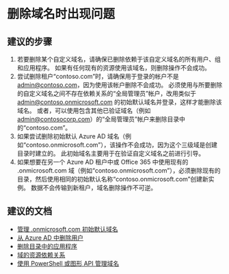 <properties
    pageTitle="Problem deleting a domain name"
    description="Azure Active Directory 自助案例提交"
    service="microsoft.aad"
    resource="Microsoft_AAD_IAM"
    authors="ElizavetaKuzmenko"
    displayOrder=""
    selfHelpType="generic"
    supportTopicIds="32045808"
    resourceTags=""
    productPesIds="14785"
    cloudEnvironments="public"
/>


# <a name="problem-deleting-a-domain-name"></a>删除域名时出现问题 

## <a name="recommended-steps"></a>**建议的步骤**
1.    若要删除某个自定义域名，请确保已删除依赖于该自定义域名的所有用户、组和应用程序。 如果有任何现有的资源使用该域名，则删除操作不会成功。 
2.    尝试删除租户“contoso.com”时，请确保用于登录的帐户不是 admin@contoso.com，因为使用该帐户删除不会成功。 必须使用与所要删除的自定义域名之间不存在依赖关系的“全局管理员”帐户，改用类似于 admin@contoso.onmicrosoft.com 的初始默认域名并登录，这样才能删除该域名。 或者，可以使用包含其他已验证域名（例如 admin@contosocorp.com）的“全局管理员”帐户来删除目录中的“contoso.com”。 
3.    如果尝试删除初始默认 Azure AD 域名（例如“contoso.onmicrosoft.com”），该操作不会成功，因为这个三级域是创建目录时建立的。 此初始域名主要用于在验证自定义域名之前进行引导。
4.    如果想要在另一个 Azure AD 租户中或 Office 365 中使用现有的 .onmicrosoft.com 域（例如“contoso.onmicrosoft.com”），必须删除现有的目录，然后使用相同的初始默认名称“contoso.onmicrosoft.com”创建新实例。 数据不会传输到新租户，域名删除操作不可逆。 


## <a name="recommended-documents"></a>**建议的文档**

* [管理 .onmicrosoft.com 初始默认域名](https://docs.microsoft.com/azure/active-directory/active-directory-add-domain-concepts#initial-and-custom-domain-names) 
* [从 Azure AD 中删除用户]( https://docs.microsoft.com/azure/active-directory/active-directory-users-delete-user-azure-portal) 
* [删除目录中的应用程序](https://docs.microsoft.com/azure/active-directory/develop/active-directory-integrating-applications)
* [域的资源依赖关系](https://docs.microsoft.com/azure/active-directory/active-directory-licensing-directory-independence) 
* [使用 PowerShell 或图形 API 管理域名](https://docs.microsoft.com/azure/active-directory/active-directory-domains-manage-azure-portal#use-powershell-or-graph-api-to-manage-domain-names) 





